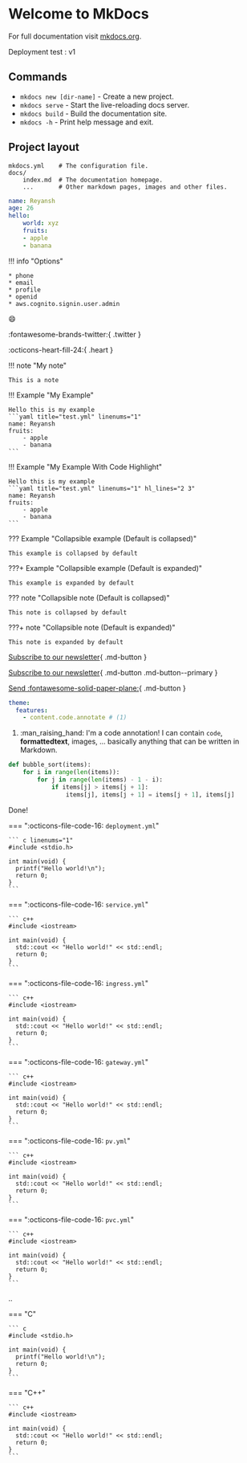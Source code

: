 # Welcome to MkDocs

For full documentation visit [mkdocs.org](https://www.mkdocs.org).

Deployment test : v1

## Commands

* `mkdocs new [dir-name]` - Create a new project.
* `mkdocs serve` - Start the live-reloading docs server.
* `mkdocs build` - Build the documentation site.
* `mkdocs -h` - Print help message and exit.

## Project layout

    mkdocs.yml    # The configuration file.
    docs/
        index.md  # The documentation homepage.
        ...       # Other markdown pages, images and other files.

```yaml title="values.yml"
name: Reyansh
age: 26
hello:
    world: xyz
    fruits:
    - apple
    - banana
```

!!! info "Options"

    * phone
    * email
    * profile
    * openid
    * aws.cognito.signin.user.admin

:smile:

:fontawesome-brands-twitter:{ .twitter }

:octicons-heart-fill-24:{ .heart }


!!! note "My note"

    This is a note


!!! Example "My Example"

    Hello this is my example
    ```yaml title="test.yml" linenums="1"
    name: Reyansh
    fruits:
        - apple
        - banana
    ```


!!! Example "My Example With Code Highlight"

    Hello this is my example
    ```yaml title="test.yml" linenums="1" hl_lines="2 3"
    name: Reyansh
    fruits:
        - apple
        - banana
    ```

??? Example "Collapsible example (Default is collapsed)"

    This example is collapsed by default


???+ Example "Collapsible example (Default is expanded)"

    This example is expanded by default


??? note "Collapsible note (Default is collapsed)"

    This note is collapsed by default


???+ note "Collapsible note (Default is expanded)"

    This note is expanded by default


[Subscribe to our newsletter](#){ .md-button }

[Subscribe to our newsletter](#){ .md-button .md-button--primary }

[Send :fontawesome-solid-paper-plane:](#){ .md-button }

```yaml
theme:
  features:
    - content.code.annotate # (1)
```

1. :man_raising_hand: I'm a code annotation! I can contain `code`, __formattedtext__, images, ... basically anything that can be written in Markdown.


``` py hl_lines="2 3" linenums="1"
def bubble_sort(items):
    for i in range(len(items)):
        for j in range(len(items) - 1 - i):
            if items[j] > items[j + 1]:
                items[j], items[j + 1] = items[j + 1], items[j]
```

Done!

=== ":octicons-file-code-16: `deployment.yml`"

    ``` c linenums="1"
    #include <stdio.h>

    int main(void) {
      printf("Hello world!\n");
      return 0;
    }
    ```

=== ":octicons-file-code-16: `service.yml`"

    ``` c++
    #include <iostream>

    int main(void) {
      std::cout << "Hello world!" << std::endl;
      return 0;
    }
    ```

=== ":octicons-file-code-16: `ingress.yml`"

    ``` c++
    #include <iostream>

    int main(void) {
      std::cout << "Hello world!" << std::endl;
      return 0;
    }
    ```

=== ":octicons-file-code-16: `gateway.yml`"

    ``` c++
    #include <iostream>

    int main(void) {
      std::cout << "Hello world!" << std::endl;
      return 0;
    }
    ```

=== ":octicons-file-code-16: `pv.yml`"

    ``` c++
    #include <iostream>

    int main(void) {
      std::cout << "Hello world!" << std::endl;
      return 0;
    }
    ```

=== ":octicons-file-code-16: `pvc.yml`"

    ``` c++
    #include <iostream>

    int main(void) {
      std::cout << "Hello world!" << std::endl;
      return 0;
    }
    ```
..

=== "C"

    ``` c
    #include <stdio.h>

    int main(void) {
      printf("Hello world!\n");
      return 0;
    }
    ```

=== "C++"

    ``` c++
    #include <iostream>

    int main(void) {
      std::cout << "Hello world!" << std::endl;
      return 0;
    }
    ```
